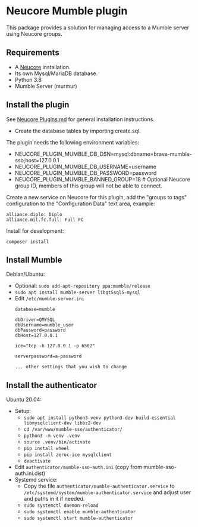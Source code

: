 # Neucore Mumble plugin

This package provides a solution for managing access to a Mumble server using Neucore groups.

## Requirements

- A [Neucore](https://github.com/bravecollective/neucore) installation.
- Its own Mysql/MariaDB database.
- Python 3.8
- Mumble Server (murmur)

## Install the plugin

See [Neucore Plugins.md](https://github.com/tkhamez/neucore/blob/main/doc/Plugins.md) for general installation 
instructions.

- Create the database tables by importing create.sql.

The plugin needs the following environment variables:
- NEUCORE_PLUGIN_MUMBLE_DB_DSN=mysql:dbname=brave-mumble-sso;host=127.0.0.1
- NEUCORE_PLUGIN_MUMBLE_DB_USERNAME=username
- NEUCORE_PLUGIN_MUMBLE_DB_PASSWORD=password
- NEUCORE_PLUGIN_MUMBLE_BANNED_GROUP=18 # Optional Neucore group ID, members of this group will not be able to connect.

Create a new service on Neucore for this plugin, add the "groups to tags" configuration to the "Configuration Data"
text area, example:
```
alliance.diplo: Diplo
alliance.mil.fc.full: Full FC
```

Install for development:
```shell
composer install
```

## Install Mumble

Debian/Ubuntu:

- Optional: `sudo add-apt-repository ppa:mumble/release`
- `sudo apt install mumble-server libqt5sql5-mysql`
- Edit `/etc/mumble-server.ini`
  ```
  database=mumble
  
  dbDriver=QMYSQL
  dbUsername=mumble_user
  dbPassword=password
  dbHost=127.0.0.1
  
  ice="tcp -h 127.0.0.1 -p 6502"
  
  serverpassword=a-password
  
  ... other settings that you wish to change
  ```

## Install the authenticator

Ubuntu 20.04:

- Setup:
  - `sudo apt install python3-venv python3-dev build-essential libmysqlclient-dev libbz2-dev`
  - `cd /var/www/mumble-sso/authenticator/`
  - `python3 -m venv .venv`
  - `source .venv/bin/activate`
  - `pip install wheel`
  - `pip install zeroc-ice mysqlclient`
  - `deactivate`
- Edit `authenticator/mumble-sso-auth.ini` (copy from mumble-sso-auth.ini.dist)
- Systemd service:
  - Copy the file `authenticator/mumble-authenticator.service` to 
    `/etc/systemd/system/mumble-authenticator.service` and adjust user and paths in it if needed.
  - `sudo systemctl daemon-reload`
  - `sudo systemctl enable mumble-authenticator`
  - `sudo systemctl start mumble-authenticator`
